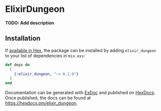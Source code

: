 # ElixirDungeon

**TODO: Add description**

## Installation

If [available in Hex](https://hex.pm/docs/publish), the package can be installed
by adding `elixir_dungeon` to your list of dependencies in `mix.exs`:

```elixir
def deps do
  [
    {:elixir_dungeon, "~> 0.1.0"}
  ]
end
```

Documentation can be generated with [ExDoc](https://github.com/elixir-lang/ex_doc)
and published on [HexDocs](https://hexdocs.pm). Once published, the docs can
be found at <https://hexdocs.pm/elixir_dungeon>.

